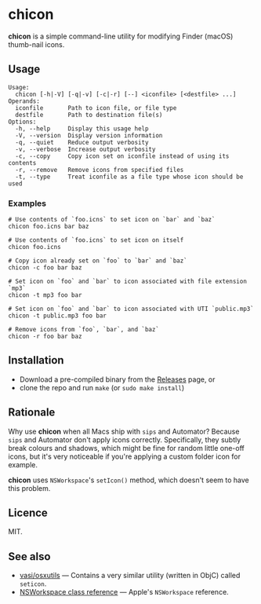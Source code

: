 # chicon

**chicon** is a simple command-line utility for modifying Finder (macOS)
thumb-nail icons.

## Usage

```
Usage:
  chicon [-h|-V] [-q|-v] [-c|-r] [--] <iconfile> [<destfile> ...]
Operands:
  iconfile       Path to icon file, or file type
  destfile       Path to destination file(s)
Options:
  -h, --help     Display this usage help
  -V, --version  Display version information
  -q, --quiet    Reduce output verbosity
  -v, --verbose  Increase output verbosity
  -c, --copy     Copy icon set on iconfile instead of using its contents
  -r, --remove   Remove icons from specified files
  -t, --type     Treat iconfile as a file type whose icon should be used
```

### Examples

```
# Use contents of `foo.icns` to set icon on `bar` and `baz`
chicon foo.icns bar baz

# Use contents of `foo.icns` to set icon on itself
chicon foo.icns

# Copy icon already set on `foo` to `bar` and `baz`
chicon -c foo bar baz

# Set icon on `foo` and `bar` to icon associated with file extension `mp3`
chicon -t mp3 foo bar

# Set icon on `foo` and `bar` to icon associated with UTI `public.mp3`
chicon -t public.mp3 foo bar

# Remove icons from `foo`, `bar`, and `baz`
chicon -r foo bar baz
```

## Installation

* Download a pre-compiled binary from the
[Releases](https://github.com/okdana/chicon/releases) page, or
* clone the repo and run `make` (or `sudo make install`)

## Rationale

Why use **chicon** when all Macs ship with `sips` and Automator? Because `sips`
and Automator don't apply icons correctly. Specifically, they subtly break
colours and shadows, which might be fine for random little one-off icons, but
it's very noticeable if you're applying a custom folder icon for example.

**chicon** uses `NSWorkspace`'s `setIcon()` method, which doesn't seem to have
this problem.

## Licence

MIT.

## See also

* [vasi/osxutils](https://github.com/vasi/osxutils) —
  Contains a very similar utility (written in ObjC) called `seticon`.
* [NSWorkspace class reference](https://developer.apple.com/library/mac/documentation/Cocoa/Reference/ApplicationKit/Classes/NSWorkspace_Class/) —
  Apple's `NSWorkspace` reference.

